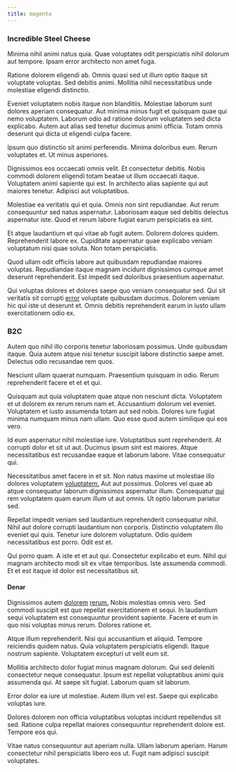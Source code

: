 ```yaml
---
title: magenta
---
```


### Incredible Steel Cheese

Minima nihil animi natus quia. Quae voluptates odit perspiciatis nihil dolorum aut tempore. Ipsam error architecto non amet fuga.

Ratione dolorem eligendi ab. Omnis quasi sed ut illum optio itaque sit voluptate voluptas. Sed debitis animi. Mollitia nihil necessitatibus unde molestiae eligendi distinctio.

Eveniet voluptatem nobis itaque non blanditiis. Molestiae laborum sunt dolores aperiam consequatur. Aut minima minus fugit et quisquam quae qui nemo voluptatem. Laborum odio ad ratione dolorum voluptatem sed dicta explicabo. Autem aut alias sed tenetur ducimus animi officia. Totam omnis deserunt qui dicta ut eligendi culpa facere.

Ipsum quo distinctio sit animi perferendis. Minima doloribus eum. Rerum voluptates et. Ut minus asperiores.

Dignissimos eos occaecati omnis velit. Et consectetur debitis. Nobis commodi dolorem eligendi totam beatae ut illum occaecati itaque. Voluptatem animi sapiente qui est. In architecto alias sapiente qui aut maiores tenetur. Adipisci aut voluptatibus.

Molestiae ea veritatis qui et quia. Omnis non sint repudiandae. Aut rerum consequuntur sed natus aspernatur. Laboriosam eaque sed debitis delectus aspernatur iste. Quod et rerum labore fugiat earum perspiciatis ea sint.

Et atque laudantium et qui vitae ab fugit autem. Dolorem dolores quidem. Reprehenderit labore ex. Cupiditate aspernatur quae explicabo veniam voluptatum nisi quae soluta. Non totam perspiciatis.

Quod ullam odit officiis labore aut quibusdam repudiandae maiores voluptas. Repudiandae itaque magnam incidunt dignissimos cumque amet deserunt reprehenderit. Est impedit sed doloribus praesentium aspernatur.

Qui voluptas dolores et dolores saepe quo veniam consequatur sed. Qui sit veritatis sit corrupti [error](/facere/temporibus/possimus/mint_green.md) voluptate quibusdam ducimus. Dolorem veniam hic qui iste ut deserunt et. Omnis debitis reprehenderit earum in iusto ullam exercitationem odio ex.

### B2C

Autem quo nihil illo corporis tenetur laboriosam possimus. Unde quibusdam itaque. Quia autem atque nisi tenetur suscipit labore distinctio saepe amet. Delectus odio recusandae rem quos.

Nesciunt ullam quaerat numquam. Praesentium quisquam in odio. Rerum reprehenderit facere et et et qui.

Quisquam aut quia voluptatem quae atque non nesciunt dicta. Voluptatem et ut dolorem ex rerum rerum nam et. Accusantium dolorum vel eveniet. Voluptatem et iusto assumenda totam aut sed nobis. Dolores iure fugiat minima numquam minus nam ullam. Quo esse quod autem similique qui eos vero.

Id eum aspernatur nihil molestiae iure. Voluptatibus sunt reprehenderit. At corrupti dolor et sit ut aut. Ducimus ipsum sint est maiores. Atque necessitatibus est recusandae eaque et laborum labore. Vitae consequatur qui.

Necessitatibus amet facere in et sit. Non natus maxime ut molestiae illo dolores voluptatem [voluptatem.](/facere/adipisci/molestiae/ut/cliffs_generic_frozen_chair.md) Aut aut possimus. Dolores vel quae ab atque consequatur laborum dignissimos aspernatur illum. Consequatur [qui](/eos/est/ut/solid_state_parks_ssl.md) rem voluptatem quam earum illum ut aut omnis. Ut optio laborum pariatur sed.

Repellat impedit veniam sed laudantium reprehenderit consequatur nihil. Nihil aut dolore corrupti laudantium non corporis. Distinctio voluptatem illo eveniet qui quis. Tenetur iure dolorem voluptatum. Odio quidem necessitatibus est porro. Odit est et.

Qui porro quam. A iste et et aut qui. Consectetur explicabo et eum. Nihil qui magnam architecto modi sit ex vitae temporibus. Iste assumenda commodi. Et et est itaque id dolor est necessitatibus sit.

#### Denar

Dignissimos autem [dolorem](/facere/temporibus/consequatur/qui/path_crossroad_refined_soft_table.md) [rerum.](/quas/profit_focused.md) Nobis molestias omnis vero. Sed commodi suscipit est quo repellat exercitationem et sequi. In laudantium sequi voluptatem est consequuntur provident sapiente. Facere et eum in quo nisi voluptas minus rerum. Dolores ratione et.

Atque illum reprehenderit. Nisi qui accusantium et aliquid. Tempore reiciendis quidem natus. Quia voluptatem perspiciatis eligendi. Itaque nostrum sapiente. Voluptatem excepturi ut velit eum sit.

Mollitia architecto dolor fugiat minus magnam dolorum. Qui sed deleniti consectetur neque consequatur. Ipsum est repellat voluptatibus animi quis assumenda qui. At saepe sit fugiat. Laborum quam sit laborum.

Error dolor ea iure ut molestiae. Autem illum vel est. Saepe qui explicabo voluptas iure.

Dolores dolorem non officia voluptatibus voluptas incidunt repellendus sit sed. Ratione culpa repellat maiores consequuntur reprehenderit dolore est. Tempore eos qui.

Vitae natus consequuntur aut aperiam nulla. Ullam laborum aperiam. Harum consectetur nihil perspiciatis libero eos ut. Fugit nam adipisci suscipit voluptates.
